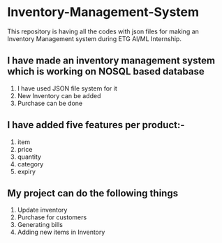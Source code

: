 # Inventory-Management-System
This repository is having all the codes with json files for making an Inventory Management system during ETG AI/ML Internship.

## I have made an inventory management system which is working on NOSQL based database
1. I have used JSON file system for it
2. New Inventory can be added
3. Purchase can be done

## I have added five features per product:-
1. item
2. price
3. quantity
4. category
5. expiry

## My project can do the following things
1. Update inventory
2. Purchase for customers
3. Generating bills
4. Adding new items in Inventory
